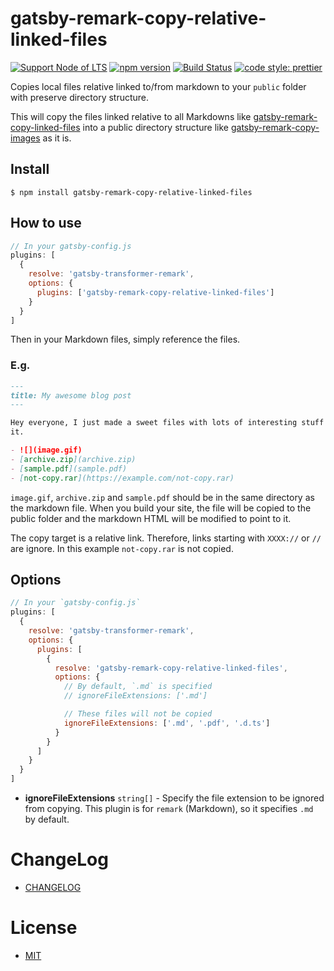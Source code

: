 # gatsby-remark-copy-relative-linked-files

[![Support Node of LTS](https://img.shields.io/badge/node-LTS-brightgreen.svg)](https://nodejs.org/)
[![npm version](https://badge.fury.io/js/gatsby-remark-copy-relative-linked-files.svg)](https://badge.fury.io/js/gatsby-remark-copy-relative-linked-files)
[![Build Status](https://travis-ci.org/akabekobeko/npm-gatsby-remark-copy-relative-linked-files.svg?branch=master)](https://travis-ci.org/akabekobeko/npm-gatsby-remark-copy-relative-linked-files)
[![code style: prettier](https://img.shields.io/badge/code_style-prettier-ff69b4.svg)](https://github.com/prettier/prettier)

Copies local files relative linked to/from markdown to your `public` folder with preserve directory structure.

This will copy the files linked relative to all Markdowns like [gatsby-remark-copy-linked-files](https://github.com/gatsbyjs/gatsby/tree/master/packages/gatsby-remark-copy-linked-files) into a public directory structure like [gatsby-remark-copy-images](https://github.com/mojodna/gatsby-remark-copy-images) as it is.

## Install

```
$ npm install gatsby-remark-copy-relative-linked-files
```

## How to use

```js
// In your gatsby-config.js
plugins: [
  {
    resolve: 'gatsby-transformer-remark',
    options: {
      plugins: ['gatsby-remark-copy-relative-linked-files']
    }
  }
]
```

Then in your Markdown files, simply reference the files.

### E.g.

```markdown
---
title: My awesome blog post
---

Hey everyone, I just made a sweet files with lots of interesting stuff in
it.

- ![](image.gif)
- [archive.zip](archive.zip)
- [sample.pdf](sample.pdf)
- [not-copy.rar](https://example.com/not-copy.rar)
```

`image.gif`, `archive.zip` and `sample.pdf` should be in the same directory as the markdown file. When you build your site, the file will be copied to the public folder and the markdown HTML will be modified to point to it.

The copy target is a relative link. Therefore, links starting with `XXXX://` or `//` are ignore. In this example `not-copy.rar` is not copied.

## Options

```js
// In your `gatsby-config.js`
plugins: [
  {
    resolve: 'gatsby-transformer-remark',
    options: {
      plugins: [
        {
          resolve: 'gatsby-remark-copy-relative-linked-files',
          options: {
            // By default, `.md` is specified
            // ignoreFileExtensions: ['.md']

            // These files will not be copied
            ignoreFileExtensions: ['.md', '.pdf', '.d.ts']
          }
        }
      ]
    }
  }
]
```

- **ignoreFileExtensions** `string[]` - Specify the file extension to be ignored from copying. This plugin is for `remark` (Markdown), so it specifies `.md` by default.

# ChangeLog

- [CHANGELOG](CHANGELOG.md)

# License

- [MIT](LICENSE.txt)
